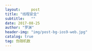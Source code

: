 ```yaml
---
layout:     post
title: "线程安全"
subtitle:   ""
date: 2017-08-25
author: "罗渊"
header-img: "img/post-bg-ios9-web.jpg"
catalog: true
tag: 伪随机数 
---
```

